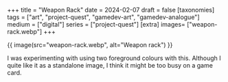 +++
title = "Weapon Rack"
date = 2024-02-07
draft =  false
[taxonomies]
tags = ["art", "project-quest", "gamedev-art", "gamedev-analogue"]
medium = ["digital"]
series = ["project-quest"]
[extra]
images= ["weapon-rack.webp"]
+++

{{ image(src="weapon-rack.webp", alt="Weapon rack") }}

I was experimenting with using two foreground colours with this. Although I quite like it as a standalone image, I think it might be too busy on a game card.
